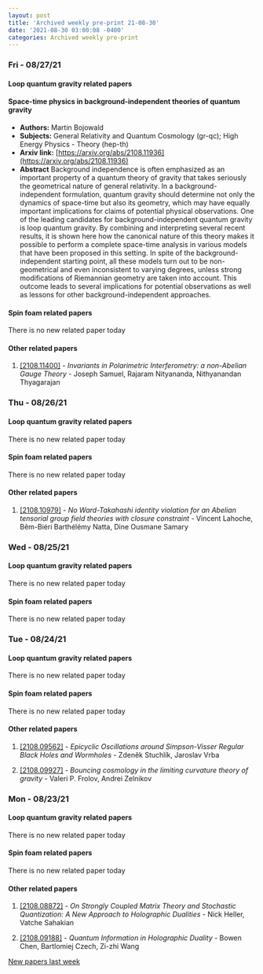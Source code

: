 ```yaml
---
layout: post
title: 'Archived weekly pre-print 21-08-30'
date: '2021-08-30 03:00:08 -0400'
categories: Archived weekly pre-print
---
```



### Fri - 08/27/21

#### Loop quantum gravity related papers

#### **Space-time physics in background-independent theories of quantum gravity**
 - **Authors:** Martin Bojowald
 - **Subjects:** General Relativity and Quantum Cosmology (gr-qc); High Energy Physics - Theory (hep-th)
 - **Arxiv link:** [https://arxiv.org/abs/2108.11936](https://arxiv.org/abs/2108.11936)
 - **Abstract**
 Background independence is often emphasized as an important property of a quantum theory of gravity that takes seriously the geometrical nature of general relativity. In a background-independent formulation, quantum gravity should determine not only the dynamics of space-time but also its geometry, which may have equally important implications for claims of potential physical observations. One of the leading candidates for background-independent quantum gravity is loop quantum gravity. By combining and interpreting several recent results, it is shown here how the canonical nature of this theory makes it possible to perform a complete space-time analysis in various models that have been proposed in this setting. In spite of the background-independent starting point, all these models turn out to be non-geometrical and even inconsistent to varying degrees, unless strong modifications of Riemannian geometry are taken into account. This outcome leads to several implications for potential observations as well as lessons for other background-independent approaches. 

#### Spin foam related papers

There is no new related paper today 



#### Other related papers

1. [[2108.11400]](https://arxiv.org/abs/2108.11400) - *Invariants in Polarimetric Interferometry: a non-Abelian Gauge Theory* - Joseph Samuel, Rajaram Nityananda, Nithyanandan Thyagarajan



### Thu - 08/26/21

#### Loop quantum gravity related papers

There is no new related paper today 

#### Spin foam related papers

There is no new related paper today 



#### Other related papers

1. [[2108.10979]](https://arxiv.org/abs/2108.10979) - *No Ward-Takahashi identity violation for an Abelian tensorial group  field theories with closure constraint* - Vincent Lahoche, Bêm-Biéri Barthélémy Natta, Dine Ousmane Samary



### Wed - 08/25/21

#### Loop quantum gravity related papers

There is no new related paper today 

#### Spin foam related papers

There is no new related paper today 

### Tue - 08/24/21

#### Loop quantum gravity related papers

There is no new related paper today 

#### Spin foam related papers

There is no new related paper today 



#### Other related papers

1. [[2108.09562]](https://arxiv.org/abs/2108.09562) - *Epicyclic Oscillations around Simpson-Visser Regular Black Holes and  Wormholes* - Zdeněk Stuchlík, Jaroslav Vrba

1. [[2108.09927]](https://arxiv.org/abs/2108.09927) - *Bouncing cosmology in the limiting curvature theory of gravity* - Valeri P. Frolov, Andrei Zelnikov



### Mon - 08/23/21

#### Loop quantum gravity related papers

There is no new related paper today 

#### Spin foam related papers

There is no new related paper today 



#### Other related papers

1. [[2108.08872]](https://arxiv.org/abs/2108.08872) - *On Strongly Coupled Matrix Theory and Stochastic Quantization: A New  Approach to Holographic Dualities* - Nick Heller, Vatche Sahakian

1. [[2108.09188]](https://arxiv.org/abs/2108.09188) - *Quantum Information in Holographic Duality* - Bowen Chen, Bartlomiej Czech, Zi-zhi Wang






[New papers last week]({{site.url}}/archived/weekly/pre-print/2021/08/23/archived_weekly_papers.html)